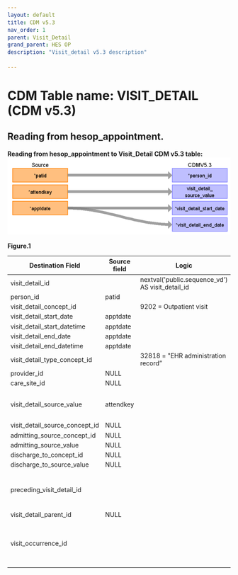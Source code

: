 ```yaml
---
layout: default
title: CDM v5.3
nav_order: 1
parent: Visit_Detail
grand_parent: HES OP
description: "Visit_detail v5.3 description"

---
```



# CDM Table name: VISIT_DETAIL (CDM v5.3)

## Reading from hesop_appointment.

**Reading from hesop_appointment to Visit_Detail CDM v5.3 table:**
![](images/image3.png)

**Figure.1**

| Destination Field | Source field | Logic | Comment field |
| --- | --- | --- | --- |
| visit_detail_id |  | nextval('public.sequence_vd') AS visit_detail_id |  	Autogenerate |
| person_id | patid |  | |
| visit_detail_concept_id |  | 9202 = Outpatient visit |  |
| visit_detail_start_date | apptdate | |  |
| visit_detail_start_datetime | apptdate | |  |
| visit_detail_end_date | apptdate | |  |
| visit_detail_end_datetime | apptdate | | |
| visit_detail_type_concept_id |  | 32818 = "EHR administration record” |  |
| provider_id | NULL|  | |
| care_site_id | NULL|  |  |
| visit_detail_source_value | attendkey | | This will allow us to retrieve visit_detail_id using patid. |
| visit_detail_source_concept_id |NULL  |  | |
| admitting_source_concept_id |NULL |  |  |
| admitting_source_value | NULL|  |  |
| discharge_to_concept_id |NULL |  |  |
| discharge_to_source_value |NULL  |  |  |
| preceding_visit_detail_id |  |  | Use patid + attendkey where to get the preceding visit_detail_id if any.|
| visit_detail_parent_id | NULL |  |  |
| visit_occurrence_id |  |  | Use Patid + attendkey to retrieve visit_occurrence_id from visit_occurrence |

